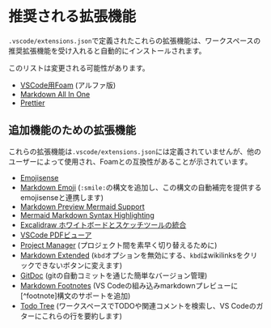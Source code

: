 # 推奨される拡張機能

`.vscode/extensions.json`で定義されたこれらの拡張機能は、ワークスペースの推奨拡張機能を受け入れると自動的にインストールされます。

このリストは変更される可能性があります。

- [VSCode用Foam](https://marketplace.visualstudio.com/items?itemName=foam.foam-vscode) (アルファ版)
- [Markdown All In One](https://marketplace.visualstudio.com/items?itemName=yzhang.markdown-all-in-one)
- [Prettier](https://marketplace.visualstudio.com/items?itemName=esbenp.prettier-vscode)

## 追加機能のための拡張機能

これらの拡張機能は`.vscode/extensions.json`には定義されていませんが、他のユーザーによって使用され、Foamとの互換性があることが示されています。

- [Emojisense](https://marketplace.visualstudio.com/items?itemName=bierner.emojisense)
- [Markdown Emoji](https://marketplace.visualstudio.com/items?itemName=bierner.markdown-emoji) (`:smile:`の構文を追加し、この構文の自動補完を提供するemojisenseと連携します)
- [Markdown Preview Mermaid Support](https://marketplace.visualstudio.com/items?itemName=bierner.markdown-mermaid)
- [Mermaid Markdown Syntax Highlighting](https://marketplace.visualstudio.com/items?itemName=bpruitt-goddard.mermaid-markdown-syntax-highlighting)
- [Excalidraw ホワイトボードとスケッチツールの統合](https://marketplace.visualstudio.com/items?itemName=pomdtr.excalidraw-editor)
- [VSCode PDFビューア](https://marketplace.visualstudio.com/items?itemName=tomoki1207.pdf)
- [Project Manager](https://marketplace.visualstudio.com/items?itemName=alefragnani.project-manager) (プロジェクト間を素早く切り替えるために)
- [Markdown Extended](https://marketplace.visualstudio.com/items?itemName=jebbs.markdown-extended) (`kbd`オプションを無効にする、`kbd`はwikilinksをクリックできないボタンに変えます)
- [GitDoc](https://marketplace.visualstudio.com/items?itemName=vsls-contrib.gitdoc) (gitの自動コミットを通じた簡単なバージョン管理)
- [Markdown Footnotes](https://marketplace.visualstudio.com/items?itemName=bierner.markdown-footnotes) (VS Codeの組み込みmarkdownプレビューに[^footnote]構文のサポートを追加)
- [Todo Tree](https://marketplace.visualstudio.com/items?itemName=Gruntfuggly.todo-tree) (ワークスペースでTODOや関連コメントを検索し、VS Codeのガターにこれらの行を要約します)


